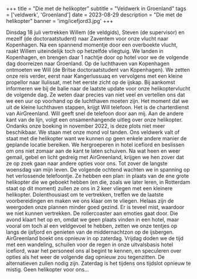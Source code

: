 +++
title = "Die met de helikopter"
subtitle = "Veldwerk in Groenland"
tags = ['veldwerk', 'Groenland']
date = 2023-08-29
description = "Die met de helikopter"
banner = 'img/icefjord3.jpg'
+++

Dinsdag 18 juli vertrekken Willem (de veldgids), Steven (de supervisor) en mezelf (de doctoraatstudent) naar Zaventem voor onze vlucht naar Kopenhagen. Na een spannend momentje door een overboekte vlucht, raakt Willem uiteindelijk toch op hetzelfde vliegtuig. We landen in Kopenhagen, en brengen daar 1 nachtje door op hotel voor we de volgende dag doorreizen naar Groenland. 
Op de luchthaven van Kopenhagen ontmoeten we Will (de Britse doctoraatstudent van Kopenhagen). We zetten onze reis verder, eerst naar Kangerlussuaq en vervolgens met een kleine propellor naar Ilulissat, met het eerste zicht op de ijskap. Bij aankomst informeren we bij de balie naar de laatste update voor onze helikoptervlucht de volgende dag. Ze weten daar precies van niet veel en vertellen ons dat we een uur op voorhand op de luchthaven moeten zijn. 
Het moment dat we uit de kleine luchthaven stappen, krijgt Will telefoon. Het is de charterdienst van AirGreenland. Will geeft snel de telefoon door aan mij. Aan de andere kant van de lijn, volgt een onsamenhangende uitleg over onze helikopter. Ondanks onze boeking in november 2022, is deze plots niet meer beschikbaar. We staan met onze mond vol tanden. Ons veldwerk valt of staat met die helikopter want we kunnen op geen enkele andere manier de geplande locatie bereiken. We hergroeperen in hotel icefiord en beslissen om ons niet zomaar aan de kant te laten schuiven. Na wat heen en weer gemail, gebel en licht gedreig met AirGreenland, krijgen we hen zover dat ze op zoek gaan naar andere opties voor ons. Tot zover de langste woensdag van mijn leven. 
De volgende ochtend wachten we in spanning op het verlossende telefoontje. Ze hebben een plan: in plaats van de ene grote helikopter die we geboekt hebben (en die, zoals we later leren, in Rotterdam staat op dit moment) zullen ze ons in 2 keer vliegen met een kleinere helikopter. Dolenthousiast om te vertrekken, treffen we de laatste voorbereidingen en maken we ons klaar om te vliegen. Helaas zijn de weergoden onze plannen minder goed gezind. Er is teveel mist, waardoor we niet kunnen vertrekken. De rollercoaster aan emoties gaat door. Die avond klaart het op en, omdat we geen plaats vinden in een hotel, maar vooral om toch al een veldgevoel te hebben, zetten we onze tentjes op langs de ijsfjord en genieten van de middernachtzon op de ijsbergen. 
AirGreenland boekt ons opnieuw in op zaterdag. Vrijdag doden we de tijd met een wandeling, schuilen voor de regen in onze uitvalsbasis hotel icefiord, waar het personeel ons al begint te kennen, en speculeren over opties als het weer de volgende dag opnieuw zou tegenzitten. De alternatieven zullen nodig zijn. Zaterdag is het tijdens ons tijdslot opnieuw te mistig. Geen helikopter voor ons…
